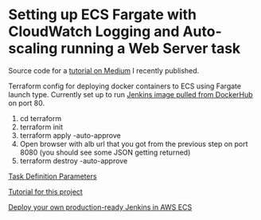 # Setting up ECS Fargate with CloudWatch Logging and Auto-scaling running a Web Server task

Source code for a [tutorial on Medium](https://medium.com/@bradford_hamilton/deploying-containers-on-amazons-ecs-using-fargate-and-terraform-part-2-2e6f6a3a957f) I recently published.

Terraform config for deploying docker containers to ECS using Fargate launch type. Currently set up to run [Jenkins image pulled from DockerHub](https://hub.docker.com/r/jenkins/jenkins) on port 80.

1. cd terraform
2. terraform init
3. terraform apply -auto-approve
4. Open browser with alb url that you got from the previous step on port 8080 (you should see some JSON getting returned)
5. terraform destroy -auto-approve

[Task Definition Parameters](https://docs.aws.amazon.com/AmazonECS/latest/developerguide/task_definition_parameters.html)

[Tutorial for this project](https://medium.com/@bradford_hamilton/deploying-containers-on-amazons-ecs-using-fargate-and-terraform-part-2-2e6f6a3a957f)

[Deploy your own production-ready Jenkins in AWS ECS](https://tomgregory.com/deploy-jenkins-into-aws-ecs/)
